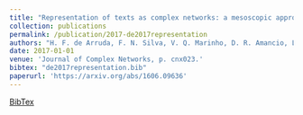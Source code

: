 ```yaml
---
title: "Representation of texts as complex networks: a mesoscopic approach"
collection: publications
permalink: /publication/2017-de2017representation
authors: "H. F. de Arruda, F. N. Silva, V. Q. Marinho, D. R. Amancio, L. da F. Costa"
date: 2017-01-01
venue: 'Journal of Complex Networks, p. cnx023.'
bibtex: "de2017representation.bib"
paperurl: 'https://arxiv.org/abs/1606.09636'
---
```

[BibTex](http://filipinascimento.github.io/files/bibtex/de2017representation.bib)
